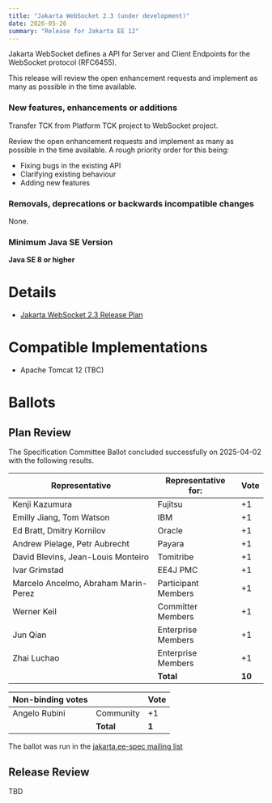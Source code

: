 ```yaml
---
title: "Jakarta WebSocket 2.3 (under development)"
date: 2026-05-26
summary: "Release for Jakarta EE 12"
---
```

Jakarta WebSocket defines a API for Server and Client Endpoints for the WebSocket protocol (RFC6455).

This release will review the open enhancement requests and implement as many as possible in the time available.


### New features, enhancements or additions
Transfer TCK from Platform TCK project to WebSocket project.

Review the open enhancement requests and implement as many as possible in the time available. A rough priority order for this being:
* Fixing bugs in the existing API
* Clarifying existing behaviour
* Adding new features

### Removals, deprecations or backwards incompatible changes
None.

### Minimum Java SE Version
**Java SE 8 or higher**

# Details
* [Jakarta WebSocket 2.3 Release Plan](https://projects.eclipse.org/projects/ee4j.websocket/releases/2.3.0/plan)

<!--
The following can be uncommented and version information updated as they become available.

* [Jakarta EE Platform 11 Release Plan](https://jakartaee.github.io/platform/jakartaee11/JakartaEE11ReleasePlan)
* [Jakarta WebSocket 2.2 Specification Document](./jakarta-websocket-spec-2.2.pdf) (PDF)
* [Jakarta WebSocket 2.2 Specification Document](./jakarta-websocket-spec-2.2.html) (HTML)
* Jakarta WebSocket 2.2 Javadoc
    * [Client](./apidocs/client)
    * [Server](./apidocs/server)
* [Jakarta WebSocket 2.2 TCK](https://download.eclipse.org/jakartaee/websocket/2.2/jakarta-websocket-tck-2.2.0.zip) ([sig](https://download.eclipse.org/jakartaee/websocket/2.2/jakarta-websocket-tck-2.2.0.zip.sig), [sha](https://download.eclipse.org/jakartaee/websocket/2.2/jakarta-websocket-tck-2.2.0.zip.sha256), [pub](https://jakarta.ee/specifications/jakartaee-spec-committee.pub))
* Maven coordinates
    * [jakarta.websocket:jakarta.websocket-api:jar:2.2.0](https://central.sonatype.com/artifact/jakarta.websocket/jakarta.websocket-api/2.2.0/jar)
    * [jakarta.websocket:jakarta.websocket-client-api:jar:2.2.0](https://central.sonatype.com/artifact/jakarta.websocket/jakarta.websocket-client-api/2.2.0/jar)
-->

# Compatible Implementations

* Apache Tomcat 12 (TBC)

# Ballots

## Plan Review

The Specification Committee Ballot concluded successfully on 2025-04-02 with the following results.

| Representative                                 | Representative for: | Vote |
|------------------------------------------------|---------------------|------|
| Kenji Kazumura                                 | Fujitsu             |  +1  |
| Emilly Jiang, Tom Watson                       | IBM                 |  +1  |
| Ed Bratt, Dmitry Kornilov                      | Oracle              |  +1  |
| Andrew Pielage, Petr Aubrecht                  | Payara              |  +1  |
| David Blevins, Jean-Louis Monteiro             | Tomitribe           |  +1  |
| Ivar Grimstad                                  | EE4J PMC            |  +1  |
| Marcelo Ancelmo, Abraham Marin-Perez           | Participant Members |  +1  |
| Werner Keil                                    | Committer Members   |  +1  |
| Jun Qian                                       | Enterprise Members  |  +1  |
| Zhai Luchao                                    | Enterprise Members  |  +1  |
|                                                | **Total**           |**10**|

| Non-binding votes                              |                     | Vote |
|------------------------------------------------|---------------------|------|
| Angelo Rubini                                  | Community           |  +1  |
|                                                | **Total**           | **1**|

The ballot was run in the [jakarta.ee-spec mailing list](https://www.eclipse.org/lists/jakarta.ee-spec/msg03719.html)


## Release Review

TBD

